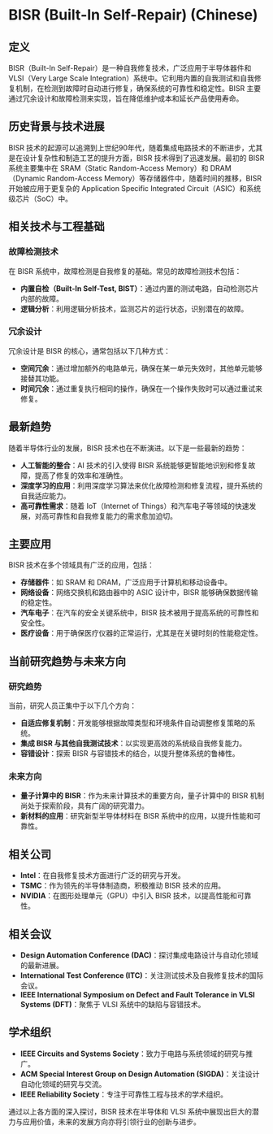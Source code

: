 # BISR (Built-In Self-Repair) (Chinese)

## 定义

BISR（Built-In Self-Repair）是一种自我修复技术，广泛应用于半导体器件和 VLSI（Very Large Scale Integration）系统中。它利用内置的自我测试和自我修复机制，在检测到故障时自动进行修复，确保系统的可靠性和稳定性。BISR 主要通过冗余设计和故障检测来实现，旨在降低维护成本和延长产品使用寿命。

## 历史背景与技术进展

BISR 技术的起源可以追溯到上世纪90年代，随着集成电路技术的不断进步，尤其是在设计复杂性和制造工艺的提升方面，BISR 技术得到了迅速发展。最初的 BISR 系统主要集中在 SRAM（Static Random-Access Memory）和 DRAM（Dynamic Random-Access Memory）等存储器件中，随着时间的推移，BISR 开始被应用于更复杂的 Application Specific Integrated Circuit（ASIC）和系统级芯片（SoC）中。

## 相关技术与工程基础

### 故障检测技术

在 BISR 系统中，故障检测是自我修复的基础。常见的故障检测技术包括：

- **内置自检（Built-In Self-Test, BIST）**：通过内置的测试电路，自动检测芯片内部的故障。
- **逻辑分析**：利用逻辑分析技术，监测芯片的运行状态，识别潜在的故障。

### 冗余设计

冗余设计是 BISR 的核心，通常包括以下几种方式：

- **空间冗余**：通过增加额外的电路单元，确保在某一单元失效时，其他单元能够接替其功能。
- **时间冗余**：通过重复执行相同的操作，确保在一个操作失败时可以通过重试来修复。

## 最新趋势

随着半导体行业的发展，BISR 技术也在不断演进。以下是一些最新的趋势：

- **人工智能的整合**：AI 技术的引入使得 BISR 系统能够更智能地识别和修复故障，提高了修复的效率和准确性。
- **深度学习的应用**：利用深度学习算法来优化故障检测和修复流程，提升系统的自我适应能力。
- **高可靠性需求**：随着 IoT（Internet of Things）和汽车电子等领域的快速发展，对高可靠性和自我修复能力的需求愈加迫切。

## 主要应用

BISR 技术在多个领域具有广泛的应用，包括：

- **存储器件**：如 SRAM 和 DRAM，广泛应用于计算机和移动设备中。
- **网络设备**：网络交换机和路由器中的 ASIC 设计中，BISR 能够确保数据传输的稳定性。
- **汽车电子**：在汽车的安全关键系统中，BISR 技术被用于提高系统的可靠性和安全性。
- **医疗设备**：用于确保医疗仪器的正常运行，尤其是在关键时刻的性能稳定性。

## 当前研究趋势与未来方向

### 研究趋势

当前，研究人员正集中于以下几个方向：

- **自适应修复机制**：开发能够根据故障类型和环境条件自动调整修复策略的系统。
- **集成 BISR 与其他自我测试技术**：以实现更高效的系统级自我修复能力。
- **容错设计**：探索 BISR 与容错技术的结合，以提升整体系统的鲁棒性。

### 未来方向

- **量子计算中的 BISR**：作为未来计算技术的重要方向，量子计算中的 BISR 机制尚处于探索阶段，具有广阔的研究潜力。
- **新材料的应用**：研究新型半导体材料在 BISR 系统中的应用，以提升性能和可靠性。

## 相关公司

- **Intel**：在自我修复技术方面进行广泛的研究与开发。
- **TSMC**：作为领先的半导体制造商，积极推动 BISR 技术的应用。
- **NVIDIA**：在图形处理单元（GPU）中引入 BISR 技术，以提高性能和可靠性。

## 相关会议

- **Design Automation Conference (DAC)**：探讨集成电路设计与自动化领域的最新进展。
- **International Test Conference (ITC)**：关注测试技术及自我修复技术的国际会议。
- **IEEE International Symposium on Defect and Fault Tolerance in VLSI Systems (DFT)**：聚焦于 VLSI 系统中的缺陷与容错技术。

## 学术组织

- **IEEE Circuits and Systems Society**：致力于电路与系统领域的研究与推广。
- **ACM Special Interest Group on Design Automation (SIGDA)**：关注设计自动化领域的研究与交流。
- **IEEE Reliability Society**：专注于可靠性工程与技术的学术组织。

通过以上各方面的深入探讨，BISR 技术在半导体和 VLSI 系统中展现出巨大的潜力与应用价值，未来的发展方向亦将引领行业的创新与进步。